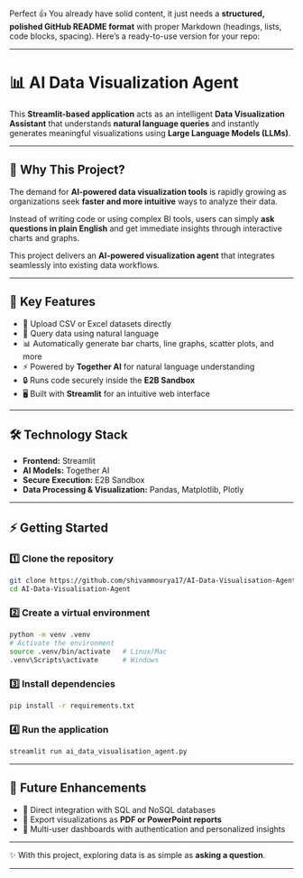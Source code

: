 Perfect 👍 You already have solid content, it just needs a **structured, polished GitHub README format** with proper Markdown (headings, lists, code blocks, spacing). Here’s a ready-to-use version for your repo:

---

# 📊 AI Data Visualization Agent

This **Streamlit-based application** acts as an intelligent **Data Visualization Assistant** that understands **natural language queries** and instantly generates meaningful visualizations using **Large Language Models (LLMs)**.

---

## 🌟 Why This Project?

The demand for **AI-powered data visualization tools** is rapidly growing as organizations seek **faster and more intuitive** ways to analyze their data.

Instead of writing code or using complex BI tools, users can simply **ask questions in plain English** and get immediate insights through interactive charts and graphs.

This project delivers an **AI-powered visualization agent** that integrates seamlessly into existing data workflows.

---

## 🚀 Key Features

* 📂 Upload CSV or Excel datasets directly
* 💬 Query data using natural language
* 📊 Automatically generate bar charts, line graphs, scatter plots, and more
* ⚡ Powered by **Together AI** for natural language understanding
* 🔒 Runs code securely inside the **E2B Sandbox**
* 🖥️ Built with **Streamlit** for an intuitive web interface

---

## 🛠️ Technology Stack

* **Frontend:** Streamlit
* **AI Models:** Together AI
* **Secure Execution:** E2B Sandbox
* **Data Processing & Visualization:** Pandas, Matplotlib, Plotly

---

## ⚡ Getting Started

### 1️⃣ Clone the repository

```bash
git clone https://github.com/shivammourya17/AI-Data-Visualisation-Agent.git
cd AI-Data-Visualisation-Agent
```

### 2️⃣ Create a virtual environment

```bash
python -m venv .venv
# Activate the environment
source .venv/bin/activate   # Linux/Mac
.venv\Scripts\activate      # Windows
```

### 3️⃣ Install dependencies

```bash
pip install -r requirements.txt
```

### 4️⃣ Run the application

```bash
streamlit run ai_data_visualisation_agent.py
```

---

## 📌 Future Enhancements

* 🔗 Direct integration with SQL and NoSQL databases
* 📑 Export visualizations as **PDF or PowerPoint reports**
* 👥 Multi-user dashboards with authentication and personalized insights

---

✨ With this project, exploring data is as simple as **asking a question**.

---

